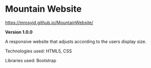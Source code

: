 # Mountain Website
https://mrosyid.github.io/MountainWebsite/

**Version 1.0.0**

A responsive website that adjusts according to the users display size.

Technologies used:
HTML5, CSS

Libraries used:
Bootstrap
